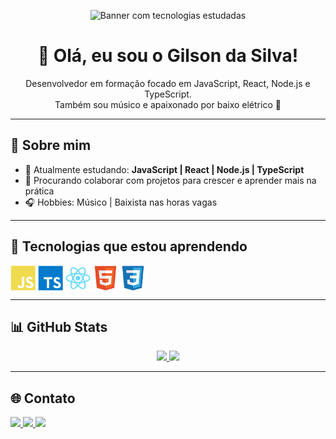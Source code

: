 <p align="center">
  <img src="https://raw.githubusercontent.com/gilsondasilva182/gilsondasilva182/main/assets/banner-tecnologias.png" alt="Banner com tecnologias estudadas" />
</p>

<h1 align="center">👋 Olá, eu sou o Gilson da Silva!</h1>

<p align="center">
  Desenvolvedor em formação focado em JavaScript, React, Node.js e TypeScript.<br>
  Também sou músico e apaixonado por baixo elétrico 🎸
</p>


---

## 🚀 Sobre mim

- 🌱 Atualmente estudando: **JavaScript | React | Node.js | TypeScript**
- 🤝 Procurando colaborar com projetos para crescer e aprender mais na prática
- 🎧 Hobbies: Músico | Baixista nas horas vagas

---

## 🧠 Tecnologias que estou aprendendo

<div style="display: inline_block">
  <img align="center" alt="JS" height="40" width="40" src="https://raw.githubusercontent.com/devicons/devicon/master/icons/javascript/javascript-plain.svg">
  <img align="center" alt="TS" height="40" width="40" src="https://raw.githubusercontent.com/devicons/devicon/master/icons/typescript/typescript-plain.svg">
  <img align="center" alt="React" height="40" width="40" src="https://raw.githubusercontent.com/devicons/devicon/master/icons/react/react-original.svg">
  <img align="center" alt="HTML" height="40" width="40" src="https://raw.githubusercontent.com/devicons/devicon/master/icons/html5/html5-original.svg">
  <img align="center" alt="CSS" height="40" width="40" src="https://raw.githubusercontent.com/devicons/devicon/master/icons/css3/css3-original.svg">
</div>

---

## 📊 GitHub Stats

<div align="center">
  <a href="https://github.com/gilsondasilva182">
    <img height="180em" src="https://github-readme-stats.vercel.app/api?username=gilsondasilva182&show_icons=true&theme=dark&include_all_commits=true&count_private=true"/>
    <img height="180em" src="https://github-readme-stats.vercel.app/api/top-langs/?username=gilsondasilva182&layout=compact&langs_count=7&theme=dark"/>
  </a>
</div>

---

## 🌐 Contato

<div>
  <a href="https://instagram.com/gilson_dasilva" target="_blank">
    <img src="https://img.shields.io/badge/-Instagram-%23E4405F?style=for-the-badge&logo=instagram&logoColor=white" />
  </a>
  <a href="mailto:contatoragilsondasilva182@gmail.com" target="_blank">
    <img src="https://img.shields.io/badge/-Gmail-%23333?style=for-the-badge&logo=gmail&logoColor=white" />
  </a>
  <a href="https://www.linkedin.com/in/gilson-da-silva-563616167" target="_blank">
    <img src="https://img.shields.io/badge/-LinkedIn-%230077B5?style=for-the-badge&logo=linkedin&logoColor=white" />
  </a> 
</div>
